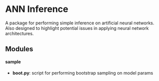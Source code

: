 # ANN Inference

A package for performing simple inference on artificial neural networks. Also 
designed to highlight potential issues in applying neural network architectures.


## Modules

#### sample

 * __boot.py__: script for performing bootstrap sampling on model params